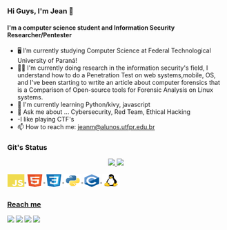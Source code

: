 ### Hi Guys, I'm Jean 👋

<h4> I'm a computer science student and Information Security Researcher/Pentester </h4>


- 🖥️ I’m currently studying Computer Science at Federal Technological University of Paraná!
- 🥷🏼 I'm currently doing research in the information security's field, I understand how to do a Penetration Test on web systems,mobile, OS, and I've been starting to wrtite an article about computer forensics that is a Comparison of Open-source tools for Forensic Analysis on Linux systems. 
- 📖 I'm currently learning Python/kivy, javascript
- 💬 Ask me about ... Cybersecurity, Red Team, Ethical Hacking 
- -I like playing CTF's
- 📫 How to reach me: jeanm@alunos.utfpr.edu.br

<h3> Git's Status </h3>
<div align="center">
  <a href="https://github.com/jeanmmiguel">
  <img height="180em" src="https://github-readme-stats.vercel.app/api?username=jeanmmiguel&show_icons=true&theme=dark&include_all_commits=true&count_private=true"/>
  <img height="180em" src="https://github-readme-stats.vercel.app/api/top-langs/?username=jeanmmiguel&layout=compact&langs_count=7&theme=dark"/>
</div>
  
<div>  



<div style="display: inline_block"><br>
  <img align="center" alt="jean-Js" height="30" width="40" src="https://raw.githubusercontent.com/devicons/devicon/master/icons/javascript/javascript-plain.svg">
  <img align="center" alt="jean-HTML" height="30" width="40" src="https://raw.githubusercontent.com/devicons/devicon/master/icons/html5/html5-original.svg">
  <img align="center" alt="jean-CSS" height="30" width="40" src="https://raw.githubusercontent.com/devicons/devicon/master/icons/css3/css3-original.svg">
  <img align="center" alt="jean-Python" height="30" width="40" src="https://raw.githubusercontent.com/devicons/devicon/master/icons/python/python-original.svg">
  <img align="center" alt="jean-C" height="30" width="40" src="https://raw.githubusercontent.com/devicons/devicon/master/icons/c/c-original.svg"/>
    <img align="center" alt="jean-linux" height="30" width="40" src="https://raw.githubusercontent.com/devicons/devicon/master/icons/linux/linux-original.svg"/>

 

##
<h3> Reach me </h3>
 
<div> 
  <a href="https://www.youtube.com/channel/UCKnw_ZZeqMhd5PEQx1ri5cA" target="_blank"><img src="https://img.shields.io/badge/YouTube-FF0000?style=for-the-badge&logo=youtube&logoColor=white" target="_blank"></a>
  <a href="https://instagram.com/jeanmmiguel" target="_blank"><img src="https://img.shields.io/badge/-Instagram-%23E4405F?style=for-the-badge&logo=instagram&logoColor=white" target="_blank"></a> 
  <a href = "mailto:jeanm@alunos.utfpr.edu.br"><img src="https://img.shields.io/badge/-Gmail-%23333?style=for-the-badge&logo=gmail&logoColor=white" target="_blank"></a>
  <a href="https://www.linkedin.com/in/jeancmmiguel/" target="_blank"><img src="https://img.shields.io/badge/-LinkedIn-%230077B5?style=for-the-badge&logo=linkedin&logoColor=white" target="_blank"></a> 

 
</div>
  

